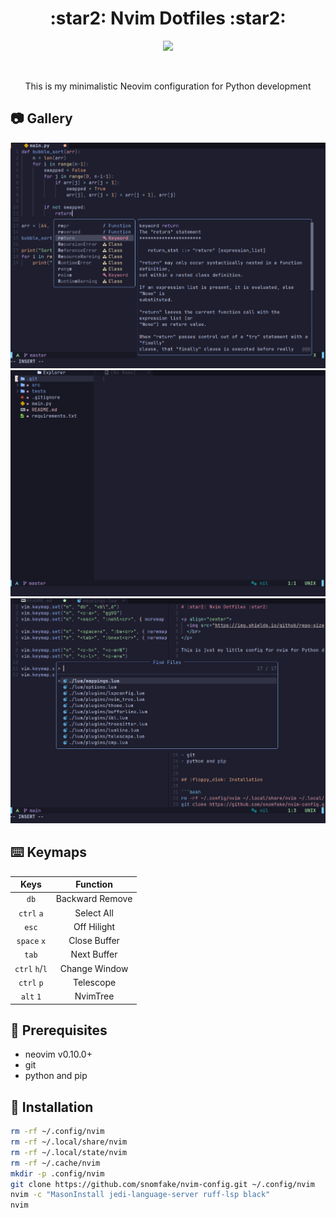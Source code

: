 <h1 align="center">:star2: Nvim Dotfiles :star2:</h1>

<p align="center">
  <img src="https://img.shields.io/github/repo-size/snomfake/bspwm-dotfiles?style=for-the-badge">
  </br>
</p>

<br>

<p align="center">This is my minimalistic Neovim configuration for Python development</p>

## :camera: Gallery

![gallery](/screenshots/1.png)
![gallery](/screenshots/2.png)
![gallery](/screenshots/3.png)


## :keyboard: Keymaps

| Keys | Function |
| :--: | :------: |
| `db` | Backward Remove |
| `ctrl` `a` | Select All |
| `esc` | Off Hilight |
| `space` `x` | Close Buffer |
| `tab` | Next Buffer |
| `ctrl` `h`/`l` | Change Window |
| `ctrl` `p` | Telescope |
| `alt` `1` | NvimTree |


## :bookmark_tabs: Prerequisites
- neovim v0.10.0+
- git
- python and pip


## :floppy_disk: Installation

```bash
rm -rf ~/.config/nvim
rm -rf ~/.local/share/nvim
rm -rf ~/.local/state/nvim
rm -rf ~/.cache/nvim
mkdir -p .config/nvim
git clone https://github.com/snomfake/nvim-config.git ~/.config/nvim
nvim -c "MasonInstall jedi-language-server ruff-lsp black"
nvim
```
